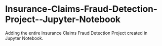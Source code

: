 # Insurance-Claims-Fraud-Detection-Project--Jupyter-Notebook
Adding the entire Insurance Claims Fraud Detection Project created in Jupyter Notebook.
